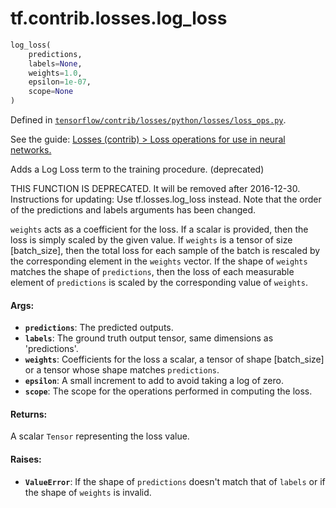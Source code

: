 <div itemscope itemtype="http://developers.google.com/ReferenceObject">
<meta itemprop="name" content="tf.contrib.losses.log_loss" />
</div>

# tf.contrib.losses.log_loss

``` python
log_loss(
    predictions,
    labels=None,
    weights=1.0,
    epsilon=1e-07,
    scope=None
)
```



Defined in [`tensorflow/contrib/losses/python/losses/loss_ops.py`](https://www.tensorflow.org/code/tensorflow/contrib/losses/python/losses/loss_ops.py).

See the guide: [Losses (contrib) > Loss operations for use in neural networks.](../../../../../api_guides/python/contrib.losses.md#Loss_operations_for_use_in_neural_networks_)

Adds a Log Loss term to the training procedure. (deprecated)

THIS FUNCTION IS DEPRECATED. It will be removed after 2016-12-30.
Instructions for updating:
Use tf.losses.log_loss instead. Note that the order of the predictions and labels arguments has been changed.

`weights` acts as a coefficient for the loss. If a scalar is provided, then
the loss is simply scaled by the given value. If `weights` is a tensor of size
[batch_size], then the total loss for each sample of the batch is rescaled
by the corresponding element in the `weights` vector. If the shape of
`weights` matches the shape of `predictions`, then the loss of each
measurable element of `predictions` is scaled by the corresponding value of
`weights`.

#### Args:

* <b>`predictions`</b>: The predicted outputs.
* <b>`labels`</b>: The ground truth output tensor, same dimensions as 'predictions'.
* <b>`weights`</b>: Coefficients for the loss a scalar, a tensor of shape
    [batch_size] or a tensor whose shape matches `predictions`.
* <b>`epsilon`</b>: A small increment to add to avoid taking a log of zero.
* <b>`scope`</b>: The scope for the operations performed in computing the loss.


#### Returns:

A scalar `Tensor` representing the loss value.


#### Raises:

* <b>`ValueError`</b>: If the shape of `predictions` doesn't match that of `labels` or
    if the shape of `weights` is invalid.